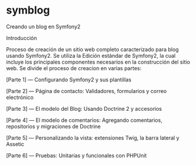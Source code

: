 symblog
=======

Creando un blog en Symfony2


Introducción


Proceso de creación de un sitio web completo caracterizado para blog usando Symfony2.
Se utiliza la Edición estándar de Symfony2, la cual incluye los principales componentes necesarios en la construcción del sitio web.
Se divide el proceso de creacion en varias partes:


[Parte 1] — Configurando Symfony2 y sus plantillas

[Parte 2] — Página de contacto: Validadores, formularios y correo electrónico

[Parte 3] — El modelo del Blog: Usando Doctrine 2 y accesorios

[Parte 4] — El modelo de comentarios: Agregando comentarios, repositorios y migraciones de Doctrine

[Parte 5] — Personalizando la vista: extensiones Twig, la barra lateral y Assetic

[Parte 6] — Pruebas: Unitarias y funcionales con PHPUnit

